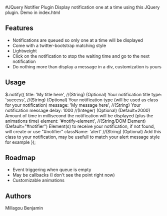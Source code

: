 #JQuery Notifier Plugin
Display notification one at a time using this JQuery plugin.
Demo in index.html

## Features
 - Notifications are queued so only one at a time will be displayed
 - Come with a twitter-bootstrap matching style
 - Lightweight
 - Click on the notification to stop the waiting time and go to the next notification
 - Do nothing more than display a message in a div, customization is yours

## Usage
$.notify({
	title: 'My title here', //(String) (Optional) Your notification title
	type: 'success', //(String) (Optional) Your notification type (will be used as class for your notification)
	message: 'My message here', //(String) Your notification message
	delay: 1000 //(Integer) (Optional) (Default=2000) Amount of time in millisecond the notification will be displayed (plus the animations time)
	element: '#notify-element', //(String/DOM Element) (Default="#notifier") Element(s) to receive your notification, if not found, will create or use "#notifier"
	className: 'alert' //(String) (Optional) Add this class to your notification, may be usefull to match your alert message style for example
});

## Roadmap
 - Event triggering when queue is empty
 - May be callbacks (I don't see the point right now)
 - Customizable animations

## Authors

Millagou Benjamin
